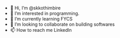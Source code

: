- 👋 Hi, I’m @skkothimbire
- 👀 I’m interested in programming.
- 🌱 I’m currently learning FYCS
- 💞️ I’m looking to collaborate on building softwares
- 📫 How to reach me Linkedln

<!---
skkothimbire/skkothimbire is a ✨ special ✨ repository because its `README.md` (this file) appears on your GitHub profile.
You can click the Preview link to take a look at your changes.
--->
